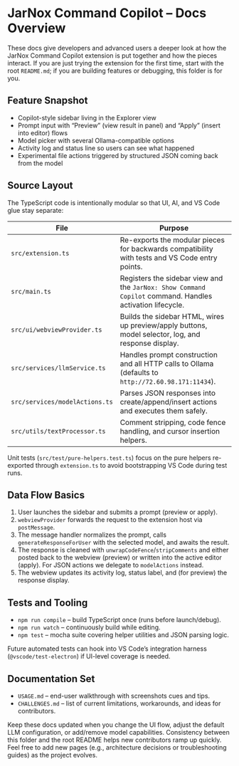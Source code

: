 # JarNox Command Copilot – Docs Overview

These docs give developers and advanced users a deeper look at how the JarNox Command Copilot extension is put together and how the pieces interact. If you are just trying the extension for the first time, start with the root `README.md`; if you are building features or debugging, this folder is for you.

## Feature Snapshot

- Copilot-style sidebar living in the Explorer view
- Prompt input with “Preview” (view result in panel) and “Apply” (insert into editor) flows
- Model picker with several Ollama-compatible options
- Activity log and status line so users can see what happened
- Experimental file actions triggered by structured JSON coming back from the model

## Source Layout

The TypeScript code is intentionally modular so that UI, AI, and VS Code glue stay separate:

| File | Purpose |
| ---- | ------- |
| `src/extension.ts` | Re-exports the modular pieces for backwards compatibility with tests and VS Code entry points. |
| `src/main.ts` | Registers the sidebar view and the `JarNox: Show Command Copilot` command. Handles activation lifecycle. |
| `src/ui/webviewProvider.ts` | Builds the sidebar HTML, wires up preview/apply buttons, model selector, log, and response display. |
| `src/services/llmService.ts` | Handles prompt construction and all HTTP calls to Ollama (defaults to `http://72.60.98.171:11434`). |
| `src/services/modelActions.ts` | Parses JSON responses into create/append/insert actions and executes them safely. |
| `src/utils/textProcessor.ts` | Comment stripping, code fence handling, and cursor insertion helpers. |

Unit tests (`src/test/pure-helpers.test.ts`) focus on the pure helpers re-exported through `extension.ts` to avoid bootstrapping VS Code during test runs.

## Data Flow Basics

1. User launches the sidebar and submits a prompt (preview or apply).
2. `webviewProvider` forwards the request to the extension host via `postMessage`.
3. The message handler normalizes the prompt, calls `generateResponseForUser` with the selected model, and awaits the result.
4. The response is cleaned with `unwrapCodeFence`/`stripComments` and either posted back to the webview (preview) or written into the active editor (apply). For JSON actions we delegate to `modelActions` instead.
5. The webview updates its activity log, status label, and (for preview) the response display.

## Tests and Tooling

- `npm run compile` – build TypeScript once (runs before launch/debug).
- `npm run watch` – continuously build while editing.
- `npm test` – mocha suite covering helper utilities and JSON parsing logic.

Future automated tests can hook into VS Code’s integration harness (`@vscode/test-electron`) if UI-level coverage is needed.

## Documentation Set

- `USAGE.md` – end-user walkthrough with screenshots cues and tips.
- `CHALLENGES.md` – list of current limitations, workarounds, and ideas for contributors.

Keep these docs updated when you change the UI flow, adjust the default LLM configuration, or add/remove model capabilities. Consistency between this folder and the root README helps new contributors ramp up quickly. Feel free to add new pages (e.g., architecture decisions or troubleshooting guides) as the project evolves.
